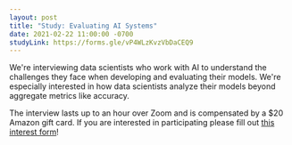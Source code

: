 ```yaml
---
layout: post
title: "Study: Evaluating AI Systems"
date: 2021-02-22 11:00:00 -0700
studyLink: https://forms.gle/vP4WLzKvzVbDaCEQ9
---
```


We're interviewing data scientists who work with AI to understand the challenges they face when developing and evaluating their models.
We're especially interested in how data scientists analyze their models beyond aggregate metrics like accuracy.

The interview lasts up to an hour over Zoom and is compensated by a $20 Amazon gift card.
If you are interested in participating please fill out [this interest form](https://forms.gle/vP4WLzKvzVbDaCEQ9)!
